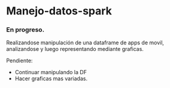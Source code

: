 # Manejo-datos-spark

### En progreso.

Realizandose manipulación de una dataframe de apps de movil, analizandose y luego representando mediante graficas.

Pendiente:
- Continuar manipulando la DF
- Hacer graficas mas variadas.
